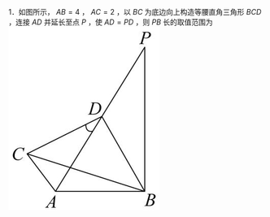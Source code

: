 1．如图所示， $A B = 4$ ， $A C = 2$ ，以 $B C$ 为底边向上构造等腰直角三角形 $B C D$ ，连接 $A D$ 并延长至点 $P$ ，使 $A D = P D$ ，则 $P B$ 长的取值范围为
![](<../../qs_image_DB/专题2-4_瓜豆轨最值模型：为什么我们喜欢手拉手（直线与曲线）（解析版）_/46bf7de1df038efd8ab50f17aa54dd617894e77eec92690d6632ed9a0c31de4b.jpg>)

